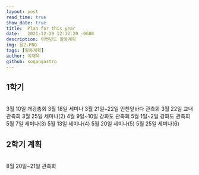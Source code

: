 ```yaml
---
layout: post
read_time: true
show_date: true
title:  Plan for this year
date:   2021-12-29 12:32:20 -0600
description: 이번년도 활동계획
img: 달2.PNG
tags: [활동계획]
author: 이재욱
github: sogangastro
---
```


<h2>1학기</h2><br>
3월 10일 개강총회
3월 18일 세미나
3월 21일~22일 인천앞바다 관측회
3월 22일 교내관측회
3월 25일 세미나(2)
4월 9일~10일 강화도 관측회
5월 1일~2일 강화도 관측회
5월 7일 세미나(3)
5월 13일 세미나(4)
5월 20일 세미나(5)
5월 25일 세미나(6)

<h2>2학기 계획</h2><br>
8월 20일~21일 관측회

